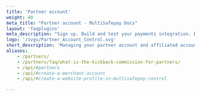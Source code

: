 ```yaml
---
title: 'Partner account'
weight: 40
meta_title: "Partner account - MultiSafepay Docs"
layout: 'faqplugins'
meta_description: "Sign up. Build and test your payments integration. Explore our products and services. Use our API Reference, SDKs, and wrappers. Get support."
logo: '/svgs/Partner_Account_Control.svg'
short_description: 'Managing your partner account and affiliated accounts'
aliases: 
    - /partners/
    - /partners/faq/what-is-the-kickback-commission-for-partners/
    - /api/#partners
    - /api/#create-a-merchant-account
    - /api/#create-a-website-profile-in-multisafepay-control

---
```

